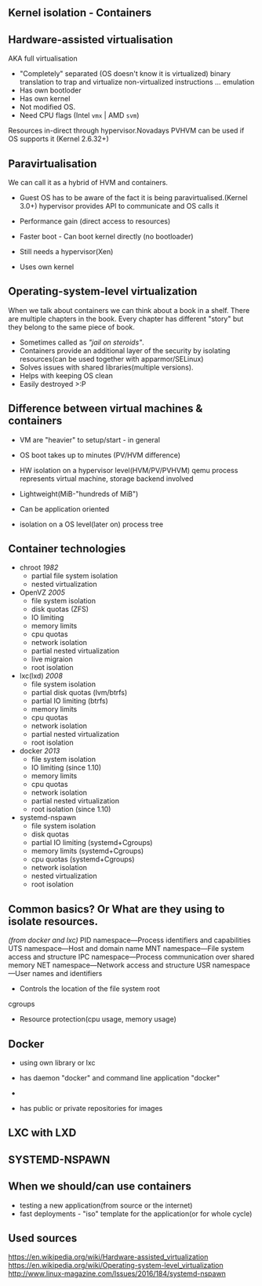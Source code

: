 Kernel isolation - Containers
-----------------------------

Hardware-assisted virtualisation
--------------------------------
AKA full virtualisation

- "Completely" separated (OS doesn't know it is virtualized)
  binary translation to trap and virtualize non-virtualized instructions ... emulation
- Has own bootloder
- Has own kernel
- Not modified OS. 
- Need CPU flags (Intel `vmx` | AMD `svm`)

Resources in-direct through hypervisor.Novadays PVHVM can be used if OS supports it (Kernel 2.6.32+)

Paravirtualisation
------------------
We can call it as a hybrid of HVM and containers.

- Guest OS has to be aware of the fact it is being paravirtualised.(Kernel 3.0+)
  hypervisor provides API to communicate and OS calls it
- Performance gain (direct access to resources)
- Faster boot - Can boot kernel directly (no bootloader)


- Still needs a hypervisor(Xen)
- Uses own kernel

Operating-system-level virtualization
-------------------------------------
When we talk about containers we can think about a book in a shelf.
There are multiple chapters in the book. Every chapter has
different "story" but they belong to the same piece of book.

- Sometimes called as *"jail on steroids"*.
- Containers provide an additional layer of the security by isolating
  resources(can be used together with apparmor/SELinux)
- Solves issues with shared libraries(multiple versions).
- Helps with keeping OS clean
- Easily destroyed   >:P

Difference between virtual machines & containers
------------------------------------------------
- VM are "heavier" to setup/start - in general
- OS boot takes up to minutes (PV/HVM difference)
- HW isolation on a hypervisor level(HVM/PV/PVHVM)
  qemu process represents virtual machine, 
  storage backend involved


- Lightweight(MiB-"hundreds of MiB")
- Can be application oriented
- isolation on a OS level(later on)
  process tree

Container technologies
----------------------
- chroot *1982*
  + partial file system isolation
  + nested virtualization
- OpenVZ *2005*
  + file system isolation
  + disk quotas (ZFS)
  + IO limiting
  + memory limits
  + cpu quotas
  + network isolation
  + partial nested virtualization
  + live migraion
  + root isolation
- lxc(lxd) *2008*
  + file system isolation
  + partial disk quotas (lvm/btrfs)
  + partial IO limiting (btrfs)
  + memory limits
  + cpu quotas
  + network isolation
  + partial nested virtualization
  + root isolation
- docker *2013*
  + file system isolation
  + IO limiting (since 1.10)
  + memory limits
  + cpu quotas
  + network isolation
  + partial nested virtualization
  + root isolation (since 1.10)
- systemd-nspawn
  + file system isolation
  + disk quotas 
  + partial IO limiting (systemd+Cgroups)
  + memory limits (systemd+Cgroups)
  + cpu quotas (systemd+Cgroups)
  + network isolation
  + nested virtualization
  + root isolation


Common basics? Or What are they using to isolate resources.
-----------------------------------------------------------

*(from docker and lxc)*
PID namespace—Process identifiers and capabilities
UTS namespace—Host and domain name
MNT namespace—File system access and structure
IPC namespace—Process communication over shared memory
NET namespace—Network access and structure
USR namespace—User names and identifiers
- Controls the location of the file system root

cgroups
- Resource protection(cpu usage, memory usage)

Docker
------
- using own library or lxc
- has daemon "docker" and command line application "docker"

-
- has public or private repositories for images




LXC with LXD
------------



SYSTEMD-NSPAWN
--------------



When we should/can use containers
---------------------------------
- testing a new application(from source or the internet)
- fast deployments - "iso" template for the application(or for whole
  cycle)



Used sources
------------
https://en.wikipedia.org/wiki/Hardware-assisted_virtualization
https://en.wikipedia.org/wiki/Operating-system-level_virtualization
http://www.linux-magazine.com/Issues/2016/184/systemd-nspawn

